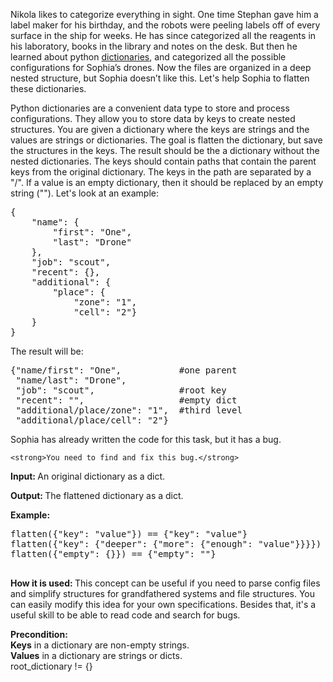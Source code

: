 <div class="task-description-text">
                        <p>
    Nikola likes to categorize everything in sight.
    One time Stephan gave him a label maker for his birthday,
    and the robots were peeling labels off of every surface in the ship for weeks.
    He has since categorized all the reagents in his laboratory,
    books in the library and notes on the desk.
    But then he learned about python <a href="https://docs.python.org/3/library/stdtypes.html#mapping-types-dict">dictionaries</a>,
    and categorized all the possible configurations for Sophia’s drones.
    Now the files are organized in a deep nested structure,
    but Sophia doesn’t like this. Let's help Sophia to flatten these dictionaries.
</p>

<p>
    Python dictionaries are a convenient data type to store and process configurations.
    They allow you to store data by keys to create nested structures.
    You are given a dictionary where the keys are strings and the values are strings or dictionaries.
    The goal is flatten the dictionary, but save the structures in the keys.
    The result should be the a dictionary without the nested dictionaries.
    The keys should contain paths that contain the parent keys from the original dictionary.
    The keys in the path are separated by a "/". If a value is an empty dictionary,
    then it should be replaced by an empty string (""). Let's look at an example:
</p>
<pre class="brush: python">
{
    "name": {
        "first": "One",
        "last": "Drone"
    },
    "job": "scout",
    "recent": {},
    "additional": {
        "place": {
            "zone": "1",
            "cell": "2"}
    }
}
</pre>
<p>
    The result will be:
</p>
<pre class="brush: python">
{"name/first": "One",           #one parent
 "name/last": "Drone",
 "job": "scout",                #root key
 "recent": "",                  #empty dict
 "additional/place/zone": "1",  #third level
 "additional/place/cell": "2"}
</pre>

<p>
    Sophia has already written the code for this task, but it has a bug.

    <strong>You need to find and fix this bug.</strong>
</p>

<p>
    <strong>Input: </strong> An original dictionary as a dict.
</p>

<p>
    <strong>Output: </strong> The flattened dictionary as a dict.
</p>



<div class="for_info_only">
    <p>
        <strong>Example:</strong>
    </p>
    <pre class="brush: python">
flatten({"key": "value"}) == {"key": "value"}
flatten({"key": {"deeper": {"more": {"enough": "value"}}}}) == {"key/deeper/more/enough": "value"}
flatten({"empty": {}}) == {"empty": ""}
    </pre>
</div>

<p class="for_info_only">
    <strong>How it is used: </strong>
    This concept can be useful if you need to parse config files and simplify structures
    for grandfathered systems and file structures.
    You can easily modify this idea for your own specifications.
    Besides that, it's a  useful skill to be able to read code and search for bugs.
</p>

<p>
    <strong>Precondition:</strong><br>
    <strong>Keys</strong> in a dictionary are non-empty strings.<br>
    <strong>Values</strong> in a dictionary are strings or dicts.<br>
    root_dictionary != {}<br>
</p>

</div>
